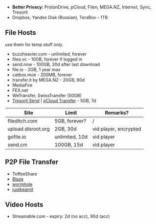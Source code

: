 - **Better Privacy:** ProtonDrive, pCloud, Filen, MEGA.NZ, Internxt, Sync, Tresorit
- Dropbox, Yandex Disk (Russian), TeraBox - 1TB
## File Hosts
use them for temp stuff only.
- buzzheavier.com - unlimited, forever
- files.vc - 10GB, forever if logged in
- send.now - 100GB, 30d after last download
- file.io - 2GB, 1 year max
- catbox.moe - 200MB, forever
- transfer.it by MEGA.NZ - 20GB, 90d
- MediaFire
- FEX.net
- WeTransfer, SwissTransfer (50GB)
- [Tresorit Send](https://send.tresorit.com) | [pCloud Transfer](https://transfer.pcloud.com) - 5GB, 7d

| Site               | Limit          | Remarks?              |
| ------------------ | -------------- | --------------------- |
| fileditch.com      | 5GB, forever?  | /                     |
| upload.disroot.org | 2GB, 30d       | vid player, encrypted |
| gofile.io          | unlimited, 10d | vid player            |
| send.cm            | 100GB, 15d     | vid player            |

## P2P File Transfer
- ToffeeShare
- [Blaze](https://blaze.vercel.app)
- [wormhole](https://wormhole.app)
- [justbeamit](https://justbeamit.com)
## Video Hosts
- Streamable.com - expiry: 2d (no acc), 90d (acc)
